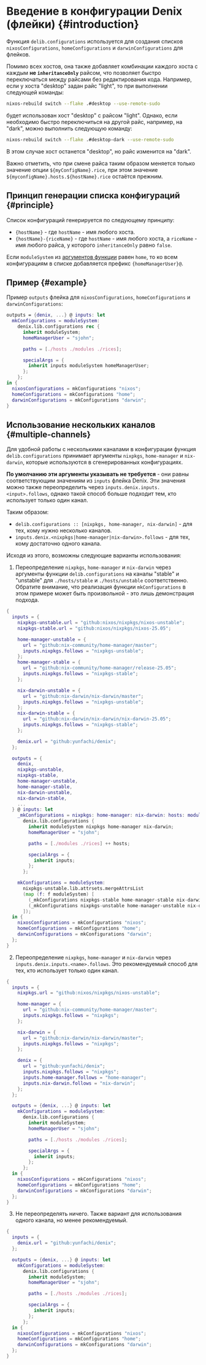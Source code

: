 # Введение в конфигурации Denix (флейки) {#introduction}
Функция `delib.configurations` используется для создания списков `nixosConfigurations`, `homeConfigurations` и `darwinConfigurations` для флейков.

Помимо всех хостов, она также добавляет комбинации каждого хоста с каждым **не `inheritanceOnly`** райсом, что позволяет быстро переключаться между райсами без редактирования кода. Например, если у хоста "desktop" задан райс "light", то при выполнении следующей команды:

```sh
nixos-rebuild switch --flake .#desktop --use-remote-sudo
```

будет использован хост "desktop" с райсом "light". Однако, если необходимо быстро переключиться на другой райс, например, на "dark", можно выполнить следующую команду:

```sh
nixos-rebuild switch --flake .#desktop-dark --use-remote-sudo
```

В этом случае хост останется "desktop", но райс изменится на "dark".

Важно отметить, что при смене райса таким образом меняется только значение опции `${myConfigName}.rice`, при этом значение `${myconfigName}.hosts.${hostName}.rice` остаётся прежним.

## Принцип генерации списка конфигураций {#principle}
Список конфигураций генерируется по следующему принципу:

- `{hostName}` - где `hostName` - имя любого хоста.
- `{hostName}-{riceName}` - где `hostName` - имя любого хоста, а `riceName` - имя любого райса, у которого `inheritanceOnly` равно `false`.

Если `moduleSystem` из [аргументов функции](/ru/configurations/structure#function-arguments) равен `home`, то ко всем конфигурациям в списке добавляется префикс `{homeManagerUser}@`.

## Пример {#example}
Пример `outputs` флейка для `nixosConfigurations`, `homeConfigurations` и `darwinConfigurations`:

```nix
outputs = {denix, ...} @ inputs: let
  mkConfigurations = moduleSystem:
    denix.lib.configurations rec {
      inherit moduleSystem;
      homeManagerUser = "sjohn";

      paths = [./hosts ./modules ./rices];

      specialArgs = {
        inherit inputs moduleSystem homeManagerUser;
      };
    };
in {
  nixosConfigurations = mkConfigurations "nixos";
  homeConfigurations = mkConfigurations "home";
  darwinConfigurations = mkConfigurations "darwin";
}
```

## Использование нескольких каналов {#multiple-channels}
Для удобной работы с несколькими каналами в конфигурации функция `delib.configurations` принимает аргументы `nixpkgs`, `home-manager` и `nix-darwin`, которые используются в сгенерированных конфигурациях.

**По умолчанию эти аргументы указывать не требуется** - они равны соответствующим значениям из `inputs` флейка Denix. Эти значения можно также переопределить через `inputs.denix.inputs.<input>.follows`, однако такой способ больше подходит тем, кто использует только один канал.

Таким образом:
- `delib.configurations :: [nixpkgs, home-manager, nix-darwin]` - для тех, кому нужно несколько каналов.
- `inputs.denix.<nixpkgs|home-manager|nix-darwin>.follows` - для тех, кому достаточно одного канала.

Исходя из этого, возможны следующие варианты использования:

1. Переопределение `nixpkgs`, `home-manager` и `nix-darwin` через аргументы функции `delib.configurations` на каналы "stable" и "unstable" для `./hosts/stable` и `./hosts/unstable` соответственно. Обратите внимание, что реализация функции `mkConfigurations` в этом примере может быть произвольной - это лишь демонстрация подхода.
```nix
{
  inputs = {
    nixpkgs-unstable.url = "github:nixos/nixpkgs/nixos-unstable";
    nixpkgs-stable.url = "github:nixos/nixpkgs/nixos-25.05";

    home-manager-unstable = {
      url = "github:nix-community/home-manager/master";
      inputs.nixpkgs.follows = "nixpkgs-unstable";
    };
    home-manager-stable = {
      url = "github:nix-community/home-manager/release-25.05";
      inputs.nixpkgs.follows = "nixpkgs-stable";
    };

    nix-darwin-unstable = {
      url = "github:nix-darwin/nix-darwin/master";
      inputs.nixpkgs.follows = "nixpkgs-unstable";
    };
    nix-darwin-stable = {
      url = "github:nix-darwin/nix-darwin/nix-darwin-25.05";
      inputs.nixpkgs.follows = "nixpkgs-stable";
    };

    denix.url = "github:yunfachi/denix";
  };

  outputs = {
    denix,
    nixpkgs-unstable,
    nixpkgs-stable,
    home-manager-unstable,
    home-manager-stable,
    nix-darwin-unstable,
    nix-darwin-stable,
    ...
  } @ inputs: let
    _mkConfigurations = nixpkgs: home-manager: nix-darwin: hosts: moduleSystem:
      denix.lib.configurations {
        inherit moduleSystem nixpkgs home-manager nix-darwin;
        homeManagerUser = "sjohn";

        paths = [./modules ./rices] ++ hosts;

        specialArgs = {
          inherit inputs;
        };
      };

    mkConfigurations = moduleSystem:
      nixpkgs-unstable.lib.attrsets.mergeAttrsList 
      (map (f: f moduleSystem) [
        (_mkConfigurations nixpkgs-stable home-manager-stable nix-darwin-stable [./hosts/stable])
        (_mkConfigurations nixpkgs-unstable home-manager-unstable nix-darwin-unstable [./hosts/unstable])
      ]);
  in {
    nixosConfigurations = mkConfigurations "nixos";
    homeConfigurations = mkConfigurations "home";
    darwinConfigurations = mkConfigurations "darwin";
  };
}
```

2. Переопределение `nixpkgs`, `home-manager` и `nix-darwin` через `inputs.denix.inputs.<name>.follows`. Это рекомендуемый способ для тех, кто использует только один канал.
```nix
{
  inputs = {
    nixpkgs.url = "github:nixos/nixpkgs/nixos-unstable";

    home-manager = {
      url = "github:nix-community/home-manager/master";
      inputs.nixpkgs.follows = "nixpkgs";
    };

    nix-darwin = {
      url = "github:nix-darwin/nix-darwin/master";
      inputs.nixpkgs.follows = "nixpkgs";
    };

    denix = {
      url = "github:yunfachi/denix";
      inputs.nixpkgs.follows = "nixpkgs";
      inputs.home-manager.follows = "home-manager";
      inputs.nix-darwin.follows = "nix-darwin";
    };
  };

  outputs = {denix, ...} @ inputs: let
    mkConfigurations = moduleSystem:
      denix.lib.configurations {
        inherit moduleSystem;
        homeManagerUser = "sjohn";

        paths = [./hosts ./modules ./rices];

        specialArgs = {
          inherit inputs;
        };
      };
  in {
    nixosConfigurations = mkConfigurations "nixos";
    homeConfigurations = mkConfigurations "home";
    darwinConfigurations = mkConfigurations "darwin";
  };
}
```

3. Не переопределять ничего. Также вариант для использования одного канала, но менее рекомендуемый.
```nix
{
  inputs = {
    denix.url = "github:yunfachi/denix";
  };

  outputs = {denix, ...} @ inputs: let
    mkConfigurations = moduleSystem:
      denix.lib.configurations {
        inherit moduleSystem;
        homeManagerUser = "sjohn";

        paths = [./hosts ./modules ./rices];

        specialArgs = {
          inherit inputs;
        };
      };
  in {
    nixosConfigurations = mkConfigurations "nixos";
    homeConfigurations = mkConfigurations "home";
    darwinConfigurations = mkConfigurations "darwin";
  };
}
```
